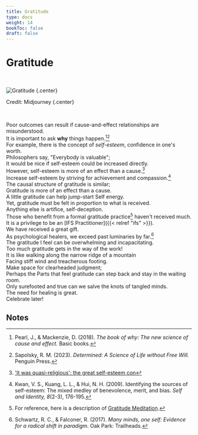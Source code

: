 ```yaml
---
title: Gratitude
type: docs
weight: 14
bookToc: false
draft: false
---
```


# Gratitude

<br/>

![Gratitude](gratitude.webp)
{.center}

Credit: Midjourney
{.center}

<br/>

Poor outcomes can result if cause-and-effect relationships are misunderstood.  
It is important to ask **why** things happen.[^judea2018][^sapolsky2023]  
For example, there is the concept of *self-esteem*, confidence in one's worth.  
Philosophers say, "Everybody is valuable";  
It would be nice if self-esteem could be increased directly.  
However, self-esteem is more of an effect than a cause.[^storr2017]  
Increase self-esteem by striving for achievement and compassion.[^kwan2009]  
The causal structure of gratitude is similar;  
Gratitude is more of an effect than a cause.  
A little gratitude can help jump-start Self energy.  
Yet, gratitude must be felt in proportion to what is received.  
Anything else is artifice, self-deception.  
Those who benefit from a formal gratitude practice[^gratitude-meditation] haven't received much.  
It is a privilege to be an [IFS Practitioner]({{< relref "ifs" >}}).  
We have received a great gift.  
As psychological healers, we exceed past luminaries by far.[^schwartz2017]  
The gratitude I feel can be overwhelming and incapacitating.  
Too much gratitude gets in the way of the work!  
It is like walking along the narrow ridge of a mountain  
Facing stiff wind and treacherous footing.  
Make space for clearheaded judgment;  
Perhaps the Parts that feel gratitude can step back and stay in the waiting room.  
Only surefooted and true can we salve the knots of tangled minds.  
The need for healing is great.  
Celebrate later!

## Notes

[^judea2018]: Pearl, J., & Mackenzie, D. (2018). *The book of why: The new science of cause and effect.* Basic books.

[^sapolsky2023]: Sapolsky, R. M. (2023). *Determined: A Science of Life without Free Will.* Penguin Press.

[^schwartz2017]: Schwartz, R. C., & Falconer, R. (2017). *Many minds, one self: Evidence for a radical shift in paradigm.* Oak Park: Trailheads.

[^gratitude-meditation]: For reference, here is a description of [Gratitude Meditation](https://ggia.berkeley.edu/practice/gratitude_meditation).

[^storr2017]: ['It was quasi-religious': the great self-esteem con](https://www.theguardian.com/lifeandstyle/2017/jun/03/quasi-religious-great-self-esteem-con)

[^kwan2009]: Kwan, V. S., Kuang, L. L., & Hui, N. H. (2009). Identifying the sources of self-esteem: The mixed medley of benevolence, merit, and bias. *Self and Identity, 8*(2-3), 176-195.
